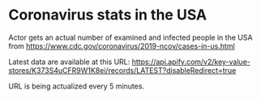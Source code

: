 # Coronavirus stats in the USA
Actor gets an actual number of examined and infected people in the USA from https://www.cdc.gov/coronavirus/2019-ncov/cases-in-us.html

Latest data are available at this URL: https://api.apify.com/v2/key-value-stores/K373S4uCFR9W1K8ei/records/LATEST?disableRedirect=true

URL is being actualized every 5 minutes.
